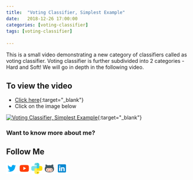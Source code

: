 ```yaml
---
title:  "Voting Classifier, Simplest Example"
date:   2018-12-26 17:00:00
categories: [voting-classifier]
tags: [voting-classifier]

---
```


This is a small video demonstrating a new category of classifiers called as voting classifier. Voting classifier is further subdivided into 2 categories - Hard and Soft! We will go in depth in the following video. 


## To view the video
* [Click here](https://youtu.be/BlrcCpypfhU){:target="_blank"}
* Click on the image below

[![Voting Classifier, Simplest Example](http://img.youtube.com/vi/BlrcCpypfhU/0.jpg)](http://www.youtube.com/watch?v=BlrcCpypfhU){:target="_blank"}

### Want to know more about me?
## Follow Me
<a href="https://twitter.com/_bhaveshbhatt" target="_blank"><img class="ai-subscribed-social-icon" src="/assets/images/tw.png" width="30"></a>
<a href="https://www.youtube.com/bhaveshbhatt8791/" target="_blank"><img class="ai-subscribed-social-icon" src="/assets/images/ytb.png" width="30"></a>
<a href="https://www.youtube.com/PythonTricks/" target="_blank"><img class="ai-subscribed-social-icon" src="/assets/images/python_logo.png" width="30"></a>
<a href="https://github.com/bhattbhavesh91" target="_blank"><img class="ai-subscribed-social-icon" src="/assets/images/gthb.png" width="30"></a>
<a href="https://www.linkedin.com/in/bhattbhavesh91/" target="_blank"><img class="ai-subscribed-social-icon" src="/assets/images/lnkdn.png" width="30"></a>

